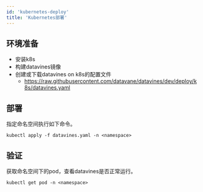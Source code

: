 ```yaml
---
id: 'kubernetes-deploy'
title: 'Kubernetes部署'
---
```


## 环境准备
* 安装k8s
* 构建datavines镜像
* 创建或下载datavines on k8s的配置文件
  * https://raw.githubusercontent.com/datavane/datavines/dev/deploy/k8s/datavines.yaml

## 部署
指定命名空间执行如下命令。
```
kubectl apply -f datavines.yaml -n <namespace>
```

## 验证
获取命名空间下的pod，查看datavines是否正常运行。
```
kubectl get pod -n <namespace>
```
